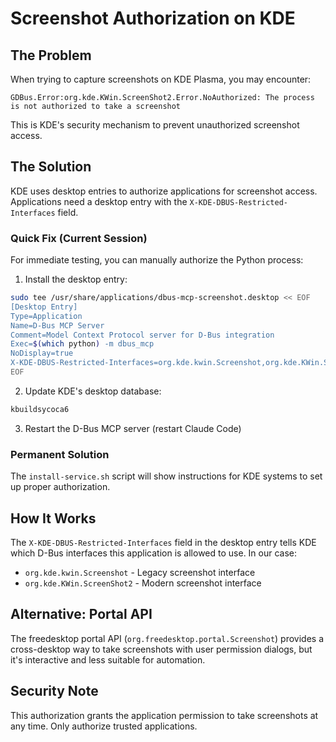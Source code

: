 # Screenshot Authorization on KDE

## The Problem

When trying to capture screenshots on KDE Plasma, you may encounter:
```
GDBus.Error:org.kde.KWin.ScreenShot2.Error.NoAuthorized: The process is not authorized to take a screenshot
```

This is KDE's security mechanism to prevent unauthorized screenshot access.

## The Solution

KDE uses desktop entries to authorize applications for screenshot access. Applications need a desktop entry with the `X-KDE-DBUS-Restricted-Interfaces` field.

### Quick Fix (Current Session)

For immediate testing, you can manually authorize the Python process:

1. Install the desktop entry:
```bash
sudo tee /usr/share/applications/dbus-mcp-screenshot.desktop << EOF
[Desktop Entry]
Type=Application
Name=D-Bus MCP Server
Comment=Model Context Protocol server for D-Bus integration
Exec=$(which python) -m dbus_mcp
NoDisplay=true
X-KDE-DBUS-Restricted-Interfaces=org.kde.kwin.Screenshot,org.kde.KWin.ScreenShot2
EOF
```

2. Update KDE's desktop database:
```bash
kbuildsycoca6
```

3. Restart the D-Bus MCP server (restart Claude Code)

### Permanent Solution

The `install-service.sh` script will show instructions for KDE systems to set up proper authorization.

## How It Works

The `X-KDE-DBUS-Restricted-Interfaces` field in the desktop entry tells KDE which D-Bus interfaces this application is allowed to use. In our case:
- `org.kde.kwin.Screenshot` - Legacy screenshot interface
- `org.kde.KWin.ScreenShot2` - Modern screenshot interface

## Alternative: Portal API

The freedesktop portal API (`org.freedesktop.portal.Screenshot`) provides a cross-desktop way to take screenshots with user permission dialogs, but it's interactive and less suitable for automation.

## Security Note

This authorization grants the application permission to take screenshots at any time. Only authorize trusted applications.